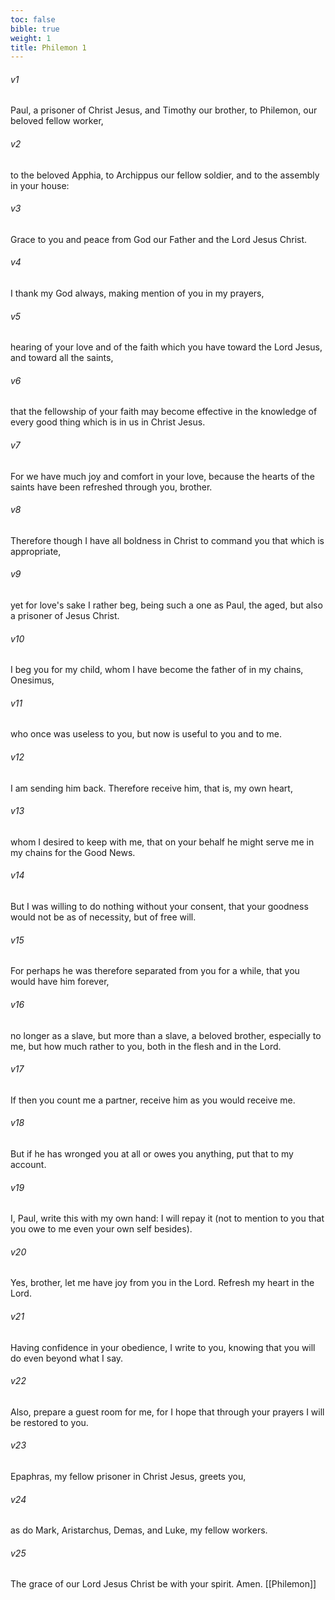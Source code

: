 ```yaml
---
toc: false
bible: true
weight: 1
title: Philemon 1
---
```




###### v1 
Paul, a prisoner of Christ Jesus, and Timothy our brother, to Philemon, our beloved fellow worker, 

###### v2 
to the beloved Apphia, to Archippus our fellow soldier, and to the assembly in your house: 

###### v3 
Grace to you and peace from God our Father and the Lord Jesus Christ. 

###### v4 
I thank my God always, making mention of you in my prayers, 

###### v5 
hearing of your love and of the faith which you have toward the Lord Jesus, and toward all the saints, 

###### v6 
that the fellowship of your faith may become effective in the knowledge of every good thing which is in us in Christ Jesus. 

###### v7 
For we have much joy and comfort in your love, because the hearts of the saints have been refreshed through you, brother. 

###### v8 
Therefore though I have all boldness in Christ to command you that which is appropriate, 

###### v9 
yet for love's sake I rather beg, being such a one as Paul, the aged, but also a prisoner of Jesus Christ. 

###### v10 
I beg you for my child, whom I have become the father of in my chains, Onesimus, 

###### v11 
who once was useless to you, but now is useful to you and to me. 

###### v12 
I am sending him back. Therefore receive him, that is, my own heart, 

###### v13 
whom I desired to keep with me, that on your behalf he might serve me in my chains for the Good News. 

###### v14 
But I was willing to do nothing without your consent, that your goodness would not be as of necessity, but of free will. 

###### v15 
For perhaps he was therefore separated from you for a while, that you would have him forever, 

###### v16 
no longer as a slave, but more than a slave, a beloved brother, especially to me, but how much rather to you, both in the flesh and in the Lord. 

###### v17 
If then you count me a partner, receive him as you would receive me. 

###### v18 
But if he has wronged you at all or owes you anything, put that to my account. 

###### v19 
I, Paul, write this with my own hand: I will repay it (not to mention to you that you owe to me even your own self besides). 

###### v20 
Yes, brother, let me have joy from you in the Lord. Refresh my heart in the Lord. 

###### v21 
Having confidence in your obedience, I write to you, knowing that you will do even beyond what I say. 

###### v22 
Also, prepare a guest room for me, for I hope that through your prayers I will be restored to you. 

###### v23 
Epaphras, my fellow prisoner in Christ Jesus, greets you, 

###### v24 
as do Mark, Aristarchus, Demas, and Luke, my fellow workers. 

###### v25 
The grace of our Lord Jesus Christ be with your spirit. Amen.
[[Philemon]]
